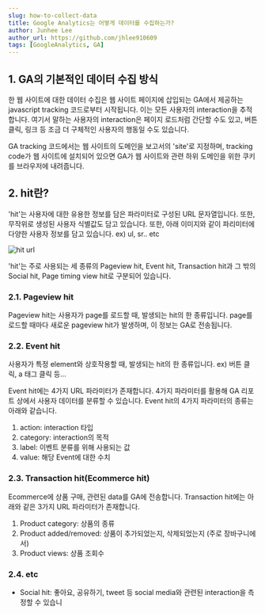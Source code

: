 ```yaml
---
slug: how-to-collect-data
title: Google Analytics는 어떻게 데이터를 수집하는가?
author: Junhee Lee
author_url: https://github.com/jhlee910609
tags: [GoogleAnalytics, GA]
---
```


## 1. GA의 기본적인 데이터 수집 방식

한 웹 사이트에 대한 데이터 수집은 웹 사이트 페이지에 삽입되는 GA에서 제공하는 javascript tracking 코드로부터 시작됩니다. 이는 모든 사용자의 interaction을 추적합니다. 여기서 말하는 사용자의 interaction은 페이지 로드처럼 간단할 수도 있고, 버튼 클릭, 링크 등 조금 더 구체적인 사용자의 행동일 수도 있습니다.

GA tracking 코드에서는 웹 사이트의 도메인을 보고서의 'site'로 지정하며, tracking code가 웹 사이트에 설치되어 있으면 GA가 웹 사이트와 관련 하위 도메인을 위한 쿠키를 브라우저에 내려줍니다.

## 2. hit란?

'hit'는 사용자에 대한 유용한 정보를 담은 파라미터로 구성된 URL 문자열입니다. 또한, 무작위로 생성된 사용자 식별값도 담고 있습니다. 또한, 아래 이미지와 같이 파리미터에 다양한 사용자 정보를 담고 있습니다. ex) ul, sr.. etc

![hit url](https://tva1.sinaimg.cn/large/008i3skNgy1gu5vfwl0hbj60n903gt9902.jpg)

'hit'는 주로 사용되는 세 종류의 Pageview hit, Event hit, Transaction hit과 그 밖의 Social hit, Page timing view hit로 구분되어 있습니다.

### 2.1. Pageview hit

Pageview hit는 사용자가 page를 로드할 때, 발생되는 hit의 한 종류입니다. page를 로드할 때마다 새로운 pageview hit가 발생하며, 이 정보는 GA로 전송됩니다.

### 2.2. Event hit

사용자가 특정 element와 상호작용할 때, 발생되는 hit의 한 종류입니다. ex) 버튼 클릭, a 태그 클릭 등...

Event hit에는 4가지 URL 파라미터가 존재합니다. 4가지 파라미터를 활용해 GA 리포트 상에서 사용자 데이터를 분류할 수 있습니다. Event hit의 4가지 파라미터의 종류는 아래와 같습니다.

  1. action: interaction 타입
  2. category: interaction의 목적
  3. label: 이벤트 분류를 위해 사용되는 값
  4. value: 해당 Event에 대한 수치

### 2.3. Transaction hit(Ecommerce hit)

Ecommerce에 상품 구매, 관련된 data를 GA에 전송합니다.
Transaction hit에는 아래와 같은 3가지 URL 파라미터가 존재합니다.

  1. Product category: 상품의 종류
  2. Product added/removed: 상품이 추가되었는지, 삭제되었는지 (주로 장바구니에서)
  3. Product views: 상품 조회수

### 2.4. etc

- Social hit: 좋아요, 공유하기, tweet 등 social media와 관련된 interaction을 측정할 수 있습니